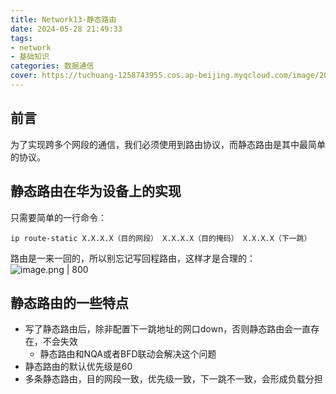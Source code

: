 ```yaml
---
title: Network13-静态路由
date: 2024-05-28 21:49:33
tags:
- network
- 基础知识
categories: 数据通信
cover: https://tuchuang-1258743955.cos.ap-beijing.myqcloud.com/image/20240528215027.png
---
```

## 前言
为了实现跨多个网段的通信，我们必须使用到路由协议，而静态路由是其中最简单的协议。
## 静态路由在华为设备上的实现
只需要简单的一行命令：
```
ip route-static X.X.X.X（目的网段） X.X.X.X（目的掩码） X.X.X.X（下一跳）
```
路由是一来一回的，所以别忘记写回程路由，这样才是合理的：
![image.png | 800](https://tuchuang-1258743955.cos.ap-beijing.myqcloud.com/image/20240528213810.png)
## 静态路由的一些特点
- 写了静态路由后，除非配置下一跳地址的网口down，否则静态路由会一直存在，不会失效
	- 静态路由和NQA或者BFD联动会解决这个问题
- 静态路由的默认优先级是60
- 多条静态路由，目的网段一致，优先级一致，下一跳不一致，会形成负载分担
